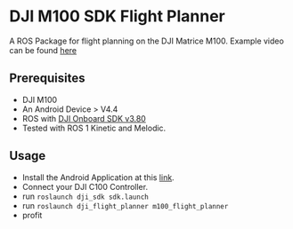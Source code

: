 # DJI M100 SDK Flight Planner

A ROS Package for flight planning on the DJI Matrice M100.  Example video can be found [here](https://www.youtube.com/watch?v=XvGR7AQk8zw)

## Prerequisites
- DJI M100
- An Android Device > V4.4
- ROS with [DJI Onboard SDK v3.80](https://github.com/dji-sdk/Onboard-SDK-ROS/tree/3.8)
- Tested with ROS 1 Kinetic and Melodic.

## Usage

 - Install the Android Application at this [link](https://github.com/ybabs/flightcontrol).
 - Connect your DJI C100 Controller.
 - run `roslaunch dji_sdk sdk.launch`
 - run `roslaunch dji_flight_planner m100_flight_planner`
 - profit
